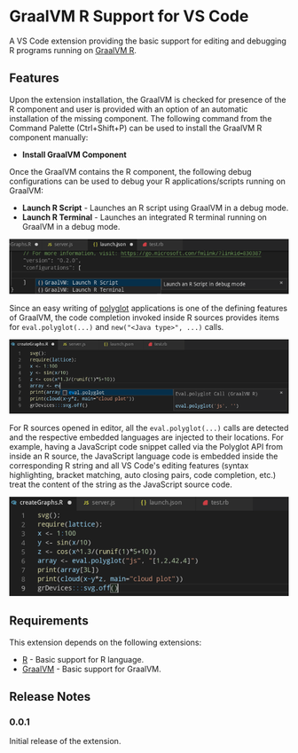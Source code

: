 # GraalVM R Support for VS Code

A VS Code extension providing the basic support for editing and debugging R programs running on [GraalVM R](http://www.graalvm.org/docs/reference-manual/languages/r).

## Features

Upon the extension installation, the GraalVM is checked for presence of the R component and user is provided with an option of an automatic installation of the missing component.
The following command from the Command Palette (Ctrl+Shift+P) can be used to install the GraalVM R component manually:
* __Install GraalVM Component__

Once the GraalVM contains the R component, the following debug configurations can be used to debug your R applications/scripts running on GraalVM:
* __Launch R Script__ - Launches an R script using GraalVM in a debug mode.
* __Launch R Terminal__ - Launches an integrated R terminal running on GraalVM in a debug mode.

![Image Debug Configurations](images/debug-config-r.png)

Since an easy writing of [polyglot](https://www.graalvm.org/docs/reference-manual/polyglot) applications is one of the defining features of GraalVM, the code completion invoked inside R sources provides items for `eval.polyglot(...)` and `new("<Java type>", ...)` calls.

![Image Code Completion](images/code-completion-r.png)

For R sources opened in editor, all the `eval.polyglot(...)` calls are detected and the respective embedded languages are injected to their locations. For example, having a JavaScript code snippet called via the Polyglot API from inside an R source, the JavaScript language code is embedded inside the corresponding R string and all VS Code's editing features (syntax highlighting, bracket matching, auto closing pairs, code completion, etc.) treat the content of the string as the JavaScript source code.

![Image Language Embedding](images/language-embedding-r.png)

## Requirements

This extension depends on the following extensions:
* [R](https://marketplace.visualstudio.com/items?itemName=Ikuyadeu.r) - Basic support for R language.
* [GraalVM](https://marketplace.visualstudio.com/items?itemName=OracleLabs.graalvm) - Basic support for GraalVM.

## Release Notes

### 0.0.1

Initial release of the extension.
